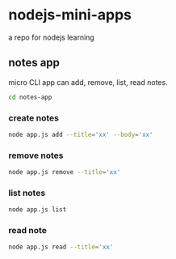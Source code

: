 # nodejs-mini-apps

a repo for nodejs learning

## notes app

micro CLI app can add, remove, list, read notes.

```bash
cd notes-app
```

### create notes

```bash
node app.js add --title='xx' --body='xx'
```

### remove notes

```bash
node app.js remove --title='xx'
```

### list notes

```bash
node app.js list
```

### read note

```bash
node app.js read --title='xx'
```
